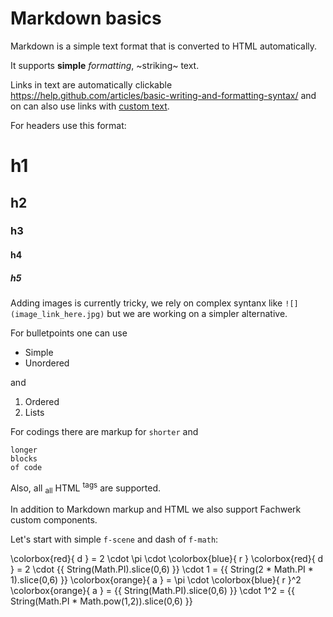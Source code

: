 # Markdown basics

Markdown is a simple text format that is converted to HTML automatically.

It supports **simple** *formatting*, ~striking~ text.

Links in text are automatically clickable https://help.github.com/articles/basic-writing-and-formatting-syntax/ and on can also use links with [custom text](https://help.github.com/articles/basic-writing-and-formatting-syntax/).

For headers use this format:

# h1
## h2
### h3
#### h4
##### h5

Adding images is currently tricky, we rely on complex syntanx like `![](image_link_here.jpg)` but we are working on a simpler alternative.

For bulletpoints one can use

  * Simple
  * Unordered

and

  1. Ordered
  2. Lists

For codings there are markup for `shorter` and
```
longer
blocks
of code
```
Also, all <sub>all</sub> HTML <sup>tags</sup> are supported.


In addition to Markdown markup and HTML we also support Fachwerk custom components.

Let's start with simple `f-scene` and dash of `f-math`:

<f-scene grid step="1">
  <f-circle
    opacity="0.8"
    :stroke="color('red')"
  />
  <f-line
    :x1="Math.PI/-2"
    y1="1"
    :x2="Math.PI/2"
    y2="1"
    :stroke="color('red')"
    opacity="0.3"
  />
  <f-line
    :x1="Math.PI/-2"
    y1="-1"
    :x2="Math.PI/2"
    y2="-1"
    :stroke="color('red')"
    opacity="0.3"
  />

  <f-line x2="1" :stroke="color('blue')" />
</f-scene>

<f-math>
  \colorbox{red}{ d } = 2 \cdot \pi \cdot \colorbox{blue}{ r }
</f-math>

<f-math>
  \colorbox{red}{ d } = 2 \cdot {{ String(Math.PI).slice(0,6) }} \cdot 1 = {{ String(2 * Math.PI * 1).slice(0,6) }}
</f-math>

<f-scene grid step="1">
  <f-circle
    :fill="color('orange')"
    stroke-width="0"
    opacity="0.8"
  />
  <f-line x2="1" :stroke="color('blue')" />
</f-scene>

<f-math>
  \colorbox{orange}{ a } = \pi \cdot \colorbox{blue}{ r }^2
</f-math>

<f-math>
  \colorbox{orange}{ a } = {{ String(Math.PI).slice(0,6) }} \cdot 1^2 = {{ String(Math.PI * Math.pow(1,2)).slice(0,6) }}
</f-math>
